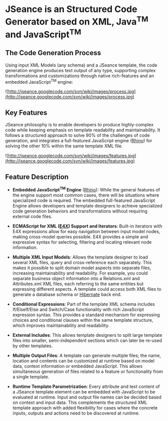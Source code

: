 # JSeance is an Structured Code Generator based on XML, Java<sup>TM</sup> and JavaScript<sup>TM</sup> #

## The Code Generation Process ##
Using input XML Models (any schema) and a JSeance template, the code generation engine produces text output of any type, supporting complex transformations and customizations through native rich-features and an embedded JavaScript<sup>TM</sup> engine:

![http://jseance.googlecode.com/svn/wiki/images/process.jpg](http://jseance.googlecode.com/svn/wiki/images/process.jpg)

## Key Features ##

JSeance philosophy is to enable developers to produce highly-complex code while keeping emphasis on template readability and maintainability. It follows a structured approach to solve 90% of the challenges of code generation, and integrates a full-featured JavaScript engine ([Rhino](http://www.mozilla.org/rhino/)) for solving the other 10% within the same template XML file.

![http://jseance.googlecode.com/svn/wiki/images/features.jpg](http://jseance.googlecode.com/svn/wiki/images/features.jpg)

## Feature Description ##
  * **Embedded JavaScript<sup>TM</sup> Engine** ([Rhino](http://www.mozilla.org/rhino/)): While the general features of the engine support most common cases, there will be situations where specialized code is required. The embedded full-featured JavaScript Engine allows developers and template designers to achieve specialized code generation behaviors and transformations without requiring external code files.


  * **ECMAScript for XML ([E4X](http://en.wikipedia.org/wiki/ECMAScript_for_XML)) Support and Iterators**: Built-in iterators with E4X expressions allow for easy navigation between input model nodes, making cross-model queries possible. E4X provides a simple and expressive syntax for selecting, filtering and locating relevant node information.

  * **Multiple XML Input Models**: Allows the template designer to load several XML files, query and cross-reference each separately. This makes it possible to split domain model aspects into separate files, increasing maintainability and readability. For example, you could separate business object information into a Relations.xml and Attributes.xml XML files, each referring to the same entities but expressing different aspects. A template could access both XML files to generate a database schema or [Hibernate](https://www.hibernate.org/) back end.

  * **Conditional Expressions**: Part of the template XML schema includes If/ElseIf/Else and Switch/Case functionality with rich JavaScript expression syntax. This provides a standard mechanism for expressing choices and conditional clauses within the same template structure, which improves maintainability and readability.

  * **External Includes**: This allows template designers to split large template files into smaller, semi-independent sections which can later be re-used by other templates.

  * **Multiple Output Files**: A template can generate multiple files; the name, location and contents can be customized at runtime based on model data, context information or embedded JavaScript. This allows simultaneous generation of files related to a feature or functionality from a single template.

  * **Runtime Template Parametrization**: Every attribute and text content of a JSeance template element can be embedded with JavaScript to be evaluated at runtime. Input and output file names can be decided based on context and input data. This complements the structured XML template approach with added flexibility for cases where the concrete inputs, outputs and actions need to be discovered at runtime.